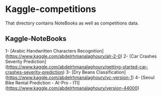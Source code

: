 # Kaggle-competitions
That directory contains NoteBooks as well as competitions data.

## Kaggle-NoteBooks

1- [Arabic Handwritten Characters Recognition]  (https://www.kaggle.com/abdelrhmanalaghoury/alr-2-0)
2- [Car Crashes Severity Prediction] (https://www.kaggle.com/abdelrhmanalaghoury/getting-started-car-crashes-severity-prediction)
3- [Dry Beans Classification] (https://www.kaggle.com/abdelrhmanalaghoury/vc-version-1)
4- [Seoul Bike Rental Prediction - AI-Pro - ITI] (https://www.kaggle.com/abdelrhmanalaghoury/version-44000)
